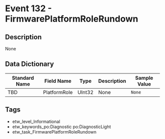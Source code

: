 # Event 132 - FirmwarePlatformRoleRundown

## Description
None

## Data Dictionary
|Standard Name|Field Name|Type|Description|Sample Value|
|---|---|---|---|---|
|TBD|PlatformRole|UInt32|None|`None`|

## Tags
* etw_level_Informational
* etw_keywords_po:Diagnostic po:DiagnosticLight
* etw_task_FirmwarePlatformRoleRundown